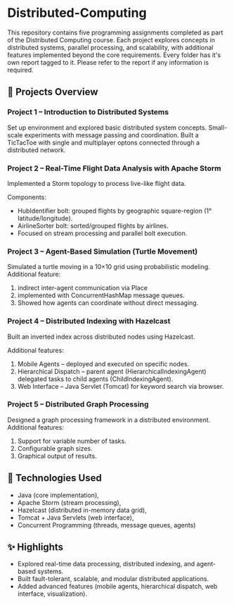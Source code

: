 # Distributed-Computing
This repository contains five programming assignments completed as part of the Distributed Computing course. Each project explores concepts in distributed systems, parallel processing, and scalability, with additional features implemented beyond the core requirements. Every folder has it's own report tagged to it. Please refer to the report if any information is required.

## 📂 Projects Overview

### Project 1 – Introduction to Distributed Systems
Set up environment and explored basic distributed system concepts.
Small-scale experiments with message passing and coordination.
Built a TicTacToe with single and multiplayer optons connected through a distributed network.

### Project 2 – Real-Time Flight Data Analysis with Apache Storm
Implemented a Storm topology to process live-like flight data.

Components:
- HubIdentifier bolt: grouped flights by geographic square-region (1° latitude/longitude).
- AirlineSorter bolt: sorted/grouped flights by airlines.
- Focused on stream processing and parallel bolt execution.

### Project 3 – Agent-Based Simulation (Turtle Movement)
Simulated a turtle moving in a 10×10 grid using probabilistic modeling.
Additional feature: 
1. indirect inter-agent communication via Place
2. implemented with ConcurrentHashMap message queues.
3. Showed how agents can coordinate without direct messaging.

### Project 4 – Distributed Indexing with Hazelcast
Built an inverted index across distributed nodes using Hazelcast.

Additional features:
1. Mobile Agents – deployed and executed on specific nodes.
2. Hierarchical Dispatch – parent agent (HierarchicalIndexingAgent) delegated tasks to child agents (ChildIndexingAgent).
3. Web Interface – Java Servlet (Tomcat) for keyword search via browser.

### Project 5 – Distributed Graph Processing
Designed a graph processing framework in a distributed environment.
Additional features:
1. Support for variable number of tasks.
2. Configurable graph sizes.
3. Graphical output of results.

## 🚀 Technologies Used
- Java (core implementation),
- Apache Storm (stream processing),
- Hazelcast (distributed in-memory data grid),
- Tomcat + Java Servlets (web interface),
- Concurrent Programming (threads, message queues, agents)


## ✨ Highlights
* Explored real-time data processing, distributed indexing, and agent-based systems.
* Built fault-tolerant, scalable, and modular distributed applications.
* Added advanced features (mobile agents, hierarchical dispatch, web interface, visualization).
